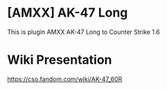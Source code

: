 # [AMXX] AK-47 Long
This is plugin AMXX AK-47 Long to Counter Strike 1.6
# Wiki Presentation
https://cso.fandom.com/wiki/AK-47_60R
